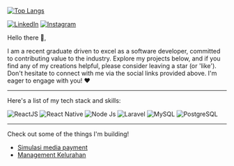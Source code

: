 [![Top Langs](https://github-readme-stats.vercel.app/api/top-langs/?username=betthink&layout=compact&theme=vision-friendly-dark)](https://github.com/anuraghazra/github-readme-stats)

[![LinkedIn](https://cdn2.iconfinder.com/data/icons/social-media-2285/512/1_Linkedin_unofficial_colored_svg-48.png)](https://www.linkedin.com/in/robetson/)
[![Instagram](https://cdn2.iconfinder.com/data/icons/social-media-applications/64/social_media_applications_3-instagram-48.png)](https://www.instagram.com/robetzone/)

Hello there 👋,

I am a recent graduate driven to excel as a software developer, committed to contributing value to the industry.  Explore my projects below, and if you find any of my creations helpful, please consider leaving a star (or 'like'). Don't hesitate to connect with me via the social links provided above. I'm eager to engage with you! ❤️

---

Here's a list of my tech stack and skills:


![ReactJS](https://img.shields.io/badge/-React-blue?style=for-the-badge)
![React Native](https://img.shields.io/badge/-react_native-blue?style=for-the-badge)
![Node Js](https://img.shields.io/badge/-Node-JS-green?style=for-the-badge)
![Laravel](https://img.shields.io/badge/-Laravel-red?style=for-the-badge)
![MySQL](https://img.shields.io/badge/-mysql-white?style=for-the-badge)
![PostgreSQL](https://img.shields.io/badge/-postgresql-lightblue?style=for-the-badge)


---

Check out some of the things I'm building!

- [Simulasi media payment](https://media-payment-service.vercel.app/)
- [Management Kelurahan](https://management-administrasi-kelurahan.vercel.app/)

